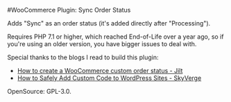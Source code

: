 #WooCommerce Plugin: Sync Order Status

Adds "Sync" as an order status (it's added directly after "Processing").

Requires PHP 7.1 or higher, which reached End-of-Life over a year ago, so if you're using an older version, you have bigger issues to deal with.

Special thanks to the blogs I read to build this plugin:
* [How to create a WooCommerce custom order status - Jilt](https://jilt.com/blog/woocommerce-custom-order-status-2/)
* [How to Safely Add Custom Code to WordPress Sites - SkyVerge](https://www.skyverge.com/blog/add-custom-code-to-wordpress/)

OpenSource: GPL-3.0.